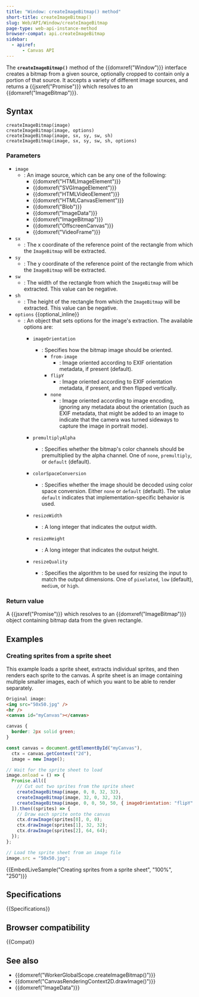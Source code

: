 ```yaml
---
title: "Window: createImageBitmap() method"
short-title: createImageBitmap()
slug: Web/API/Window/createImageBitmap
page-type: web-api-instance-method
browser-compat: api.createImageBitmap
sidebar:
  - apiref:
      - Canvas API
---
```


The **`createImageBitmap()`** method of the {{domxref("Window")}} interface creates a bitmap from a given source, optionally cropped to contain only a portion of that source.
It accepts a variety of different image sources, and returns a {{jsxref("Promise")}} which resolves to an {{domxref("ImageBitmap")}}.

## Syntax

```js-nolint
createImageBitmap(image)
createImageBitmap(image, options)
createImageBitmap(image, sx, sy, sw, sh)
createImageBitmap(image, sx, sy, sw, sh, options)
```

### Parameters

- `image`
  - : An image source, which can be any one of the following:
    - {{domxref("HTMLImageElement")}}
    - {{domxref("SVGImageElement")}}
    - {{domxref("HTMLVideoElement")}}
    - {{domxref("HTMLCanvasElement")}}
    - {{domxref("Blob")}}
    - {{domxref("ImageData")}}
    - {{domxref("ImageBitmap")}}
    - {{domxref("OffscreenCanvas")}}
    - {{domxref("VideoFrame")}}
- `sx`
  - : The x coordinate of the reference point of the rectangle from which the `ImageBitmap` will be extracted.
- `sy`
  - : The y coordinate of the reference point of the rectangle from which the `ImageBitmap` will be extracted.
- `sw`
  - : The width of the rectangle from which the `ImageBitmap` will be extracted.
    This value can be negative.
- `sh`
  - : The height of the rectangle from which the `ImageBitmap` will be extracted. This value can be negative.
- `options` {{optional_inline}}
  - : An object that sets options for the image's extraction.
    The available options are:
    - `imageOrientation`
      - : Specifies how the bitmap image should be oriented.
        - `from-image`
          - : Image oriented according to EXIF orientation metadata, if present (default).
        - `flipY`
          - : Image oriented according to EXIF orientation metadata, if present, and then flipped vertically.
        - `none`
          - : Image oriented according to image encoding, ignoring any metadata about the orientation (such as EXIF metadata, that might be added to an image to indicate that the camera was turned sideways to capture the image in portrait mode).

    - `premultiplyAlpha`
      - : Specifies whether the bitmap's color channels should be premultiplied by the alpha channel.
        One of `none`, `premultiply`, or `default` (default).
    - `colorSpaceConversion`
      - : Specifies whether the image should be decoded using color space conversion.
        Either `none` or `default` (default).
        The value `default` indicates that implementation-specific behavior is used.
    - `resizeWidth`
      - : A long integer that indicates the output width.
    - `resizeHeight`
      - : A long integer that indicates the output height.
    - `resizeQuality`
      - : Specifies the algorithm to be used for resizing the input to match the output dimensions.
        One of `pixelated`, `low` (default), `medium`, or `high`.

### Return value

A {{jsxref("Promise")}} which resolves to an {{domxref("ImageBitmap")}} object containing bitmap data from the given rectangle.

## Examples

### Creating sprites from a sprite sheet

This example loads a sprite sheet, extracts individual sprites, and then renders each
sprite to the canvas. A sprite sheet is an image containing multiple smaller images,
each of which you want to be able to render separately.

```html hidden
Original image:
<img src="50x50.jpg" />
<hr />
<canvas id="myCanvas"></canvas>
```

```css hidden
canvas {
  border: 2px solid green;
}
```

```js
const canvas = document.getElementById("myCanvas"),
  ctx = canvas.getContext("2d"),
  image = new Image();

// Wait for the sprite sheet to load
image.onload = () => {
  Promise.all([
    // Cut out two sprites from the sprite sheet
    createImageBitmap(image, 0, 0, 32, 32),
    createImageBitmap(image, 32, 0, 32, 32),
    createImageBitmap(image, 0, 0, 50, 50, { imageOrientation: "flipY" }),
  ]).then((sprites) => {
    // Draw each sprite onto the canvas
    ctx.drawImage(sprites[0], 0, 0);
    ctx.drawImage(sprites[1], 32, 32);
    ctx.drawImage(sprites[2], 64, 64);
  });
};

// Load the sprite sheet from an image file
image.src = "50x50.jpg";
```

{{EmbedLiveSample("Creating sprites from a sprite sheet", "100%", "250")}}

## Specifications

{{Specifications}}

## Browser compatibility

{{Compat}}

## See also

- {{domxref("WorkerGlobalScope.createImageBitmap()")}}
- {{domxref("CanvasRenderingContext2D.drawImage()")}}
- {{domxref("ImageData")}}

